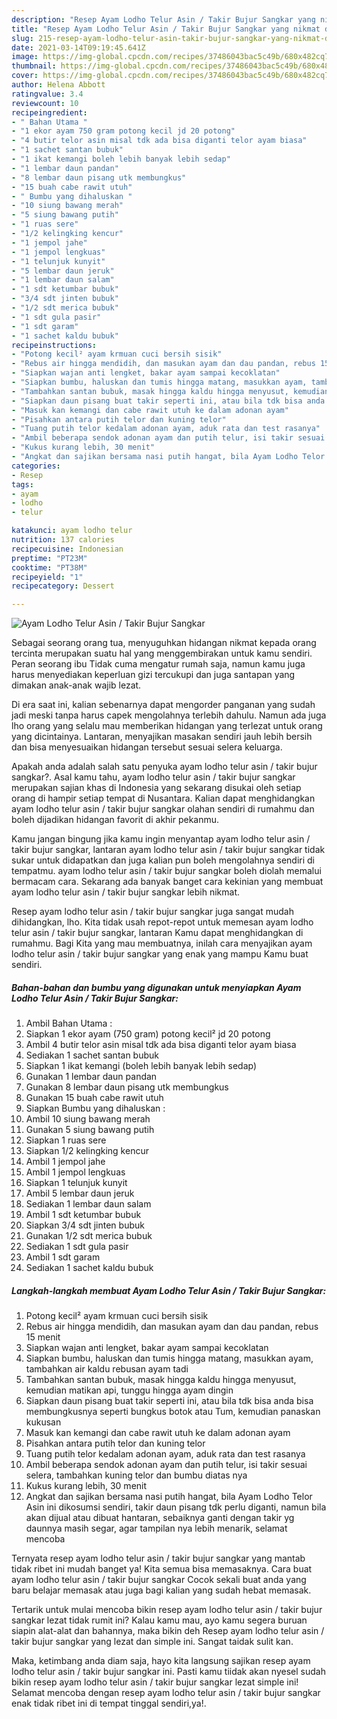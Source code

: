 ```yaml
---
description: "Resep Ayam Lodho Telur Asin / Takir Bujur Sangkar yang nikmat dan Mudah Dibuat"
title: "Resep Ayam Lodho Telur Asin / Takir Bujur Sangkar yang nikmat dan Mudah Dibuat"
slug: 215-resep-ayam-lodho-telur-asin-takir-bujur-sangkar-yang-nikmat-dan-mudah-dibuat
date: 2021-03-14T09:19:45.641Z
image: https://img-global.cpcdn.com/recipes/37486043bac5c49b/680x482cq70/ayam-lodho-telur-asin-takir-bujur-sangkar-foto-resep-utama.jpg
thumbnail: https://img-global.cpcdn.com/recipes/37486043bac5c49b/680x482cq70/ayam-lodho-telur-asin-takir-bujur-sangkar-foto-resep-utama.jpg
cover: https://img-global.cpcdn.com/recipes/37486043bac5c49b/680x482cq70/ayam-lodho-telur-asin-takir-bujur-sangkar-foto-resep-utama.jpg
author: Helena Abbott
ratingvalue: 3.4
reviewcount: 10
recipeingredient:
- " Bahan Utama "
- "1 ekor ayam 750 gram potong kecil jd 20 potong"
- "4 butir telor asin misal tdk ada bisa diganti telor ayam biasa"
- "1 sachet santan bubuk"
- "1 ikat kemangi boleh lebih banyak lebih sedap"
- "1 lembar daun pandan"
- "8 lembar daun pisang utk membungkus"
- "15 buah cabe rawit utuh"
- " Bumbu yang dihaluskan "
- "10 siung bawang merah"
- "5 siung bawang putih"
- "1 ruas sere"
- "1/2 kelingking kencur"
- "1 jempol jahe"
- "1 jempol lengkuas"
- "1 telunjuk kunyit"
- "5 lembar daun jeruk"
- "1 lembar daun salam"
- "1 sdt ketumbar bubuk"
- "3/4 sdt jinten bubuk"
- "1/2 sdt merica bubuk"
- "1 sdt gula pasir"
- "1 sdt garam"
- "1 sachet kaldu bubuk"
recipeinstructions:
- "Potong kecil² ayam krmuan cuci bersih sisik"
- "Rebus air hingga mendidih, dan masukan ayam dan dau pandan, rebus 15 menit"
- "Siapkan wajan anti lengket, bakar ayam sampai kecoklatan"
- "Siapkan bumbu, haluskan dan tumis hingga matang, masukkan ayam, tambahkan air kaldu rebusan ayam tadi"
- "Tambahkan santan bubuk, masak hingga kaldu hingga menyusut, kemudian matikan api, tunggu hingga ayam dingin"
- "Siapkan daun pisang buat takir seperti ini, atau bila tdk bisa anda bisa membungkusnya seperti bungkus botok atau Tum, kemudian panaskan kukusan"
- "Masuk kan kemangi dan cabe rawit utuh ke dalam adonan ayam"
- "Pisahkan antara putih telor dan kuning telor"
- "Tuang putih telor kedalam adonan ayam, aduk rata dan test rasanya"
- "Ambil beberapa sendok adonan ayam dan putih telur, isi takir sesuai selera, tambahkan kuning telor dan bumbu diatas nya"
- "Kukus kurang lebih, 30 menit"
- "Angkat dan sajikan bersama nasi putih hangat, bila Ayam Lodho Telor Asin ini dikosumsi sendiri, takir daun pisang tdk perlu diganti, namun bila akan dijual atau dibuat hantaran, sebaiknya ganti dengan takir yg daunnya masih segar, agar tampilan nya lebih menarik, selamat mencoba"
categories:
- Resep
tags:
- ayam
- lodho
- telur

katakunci: ayam lodho telur 
nutrition: 137 calories
recipecuisine: Indonesian
preptime: "PT23M"
cooktime: "PT38M"
recipeyield: "1"
recipecategory: Dessert

---
```



![Ayam Lodho Telur Asin / Takir Bujur Sangkar](https://img-global.cpcdn.com/recipes/37486043bac5c49b/680x482cq70/ayam-lodho-telur-asin-takir-bujur-sangkar-foto-resep-utama.jpg)

Sebagai seorang orang tua, menyuguhkan hidangan nikmat kepada orang tercinta merupakan suatu hal yang menggembirakan untuk kamu sendiri. Peran seorang ibu Tidak cuma mengatur rumah saja, namun kamu juga harus menyediakan keperluan gizi tercukupi dan juga santapan yang dimakan anak-anak wajib lezat.

Di era  saat ini, kalian sebenarnya dapat mengorder panganan yang sudah jadi meski tanpa harus capek mengolahnya terlebih dahulu. Namun ada juga lho orang yang selalu mau memberikan hidangan yang terlezat untuk orang yang dicintainya. Lantaran, menyajikan masakan sendiri jauh lebih bersih dan bisa menyesuaikan hidangan tersebut sesuai selera keluarga. 



Apakah anda adalah salah satu penyuka ayam lodho telur asin / takir bujur sangkar?. Asal kamu tahu, ayam lodho telur asin / takir bujur sangkar merupakan sajian khas di Indonesia yang sekarang disukai oleh setiap orang di hampir setiap tempat di Nusantara. Kalian dapat menghidangkan ayam lodho telur asin / takir bujur sangkar olahan sendiri di rumahmu dan boleh dijadikan hidangan favorit di akhir pekanmu.

Kamu jangan bingung jika kamu ingin menyantap ayam lodho telur asin / takir bujur sangkar, lantaran ayam lodho telur asin / takir bujur sangkar tidak sukar untuk didapatkan dan juga kalian pun boleh mengolahnya sendiri di tempatmu. ayam lodho telur asin / takir bujur sangkar boleh diolah memalui bermacam cara. Sekarang ada banyak banget cara kekinian yang membuat ayam lodho telur asin / takir bujur sangkar lebih nikmat.

Resep ayam lodho telur asin / takir bujur sangkar juga sangat mudah dihidangkan, lho. Kita tidak usah repot-repot untuk memesan ayam lodho telur asin / takir bujur sangkar, lantaran Kamu dapat menghidangkan di rumahmu. Bagi Kita yang mau membuatnya, inilah cara menyajikan ayam lodho telur asin / takir bujur sangkar yang enak yang mampu Kamu buat sendiri.

<!--inarticleads1-->

##### Bahan-bahan dan bumbu yang digunakan untuk menyiapkan Ayam Lodho Telur Asin / Takir Bujur Sangkar:

1. Ambil  Bahan Utama :
1. Siapkan 1 ekor ayam (750 gram) potong kecil² jd 20 potong
1. Ambil 4 butir telor asin misal tdk ada bisa diganti telor ayam biasa
1. Sediakan 1 sachet santan bubuk
1. Siapkan 1 ikat kemangi (boleh lebih banyak lebih sedap)
1. Gunakan 1 lembar daun pandan
1. Gunakan 8 lembar daun pisang utk membungkus
1. Gunakan 15 buah cabe rawit utuh
1. Siapkan  Bumbu yang dihaluskan :
1. Ambil 10 siung bawang merah
1. Gunakan 5 siung bawang putih
1. Siapkan 1 ruas sere
1. Siapkan 1/2 kelingking kencur
1. Ambil 1 jempol jahe
1. Ambil 1 jempol lengkuas
1. Siapkan 1 telunjuk kunyit
1. Ambil 5 lembar daun jeruk
1. Sediakan 1 lembar daun salam
1. Ambil 1 sdt ketumbar bubuk
1. Siapkan 3/4 sdt jinten bubuk
1. Gunakan 1/2 sdt merica bubuk
1. Sediakan 1 sdt gula pasir
1. Ambil 1 sdt garam
1. Sediakan 1 sachet kaldu bubuk




<!--inarticleads2-->

##### Langkah-langkah membuat Ayam Lodho Telur Asin / Takir Bujur Sangkar:

1. Potong kecil² ayam krmuan cuci bersih sisik
1. Rebus air hingga mendidih, dan masukan ayam dan dau pandan, rebus 15 menit
1. Siapkan wajan anti lengket, bakar ayam sampai kecoklatan
1. Siapkan bumbu, haluskan dan tumis hingga matang, masukkan ayam, tambahkan air kaldu rebusan ayam tadi
1. Tambahkan santan bubuk, masak hingga kaldu hingga menyusut, kemudian matikan api, tunggu hingga ayam dingin
1. Siapkan daun pisang buat takir seperti ini, atau bila tdk bisa anda bisa membungkusnya seperti bungkus botok atau Tum, kemudian panaskan kukusan
1. Masuk kan kemangi dan cabe rawit utuh ke dalam adonan ayam
1. Pisahkan antara putih telor dan kuning telor
1. Tuang putih telor kedalam adonan ayam, aduk rata dan test rasanya
1. Ambil beberapa sendok adonan ayam dan putih telur, isi takir sesuai selera, tambahkan kuning telor dan bumbu diatas nya
1. Kukus kurang lebih, 30 menit
1. Angkat dan sajikan bersama nasi putih hangat, bila Ayam Lodho Telor Asin ini dikosumsi sendiri, takir daun pisang tdk perlu diganti, namun bila akan dijual atau dibuat hantaran, sebaiknya ganti dengan takir yg daunnya masih segar, agar tampilan nya lebih menarik, selamat mencoba




Ternyata resep ayam lodho telur asin / takir bujur sangkar yang mantab tidak ribet ini mudah banget ya! Kita semua bisa memasaknya. Cara buat ayam lodho telur asin / takir bujur sangkar Cocok sekali buat anda yang baru belajar memasak atau juga bagi kalian yang sudah hebat memasak.

Tertarik untuk mulai mencoba bikin resep ayam lodho telur asin / takir bujur sangkar lezat tidak rumit ini? Kalau kamu mau, ayo kamu segera buruan siapin alat-alat dan bahannya, maka bikin deh Resep ayam lodho telur asin / takir bujur sangkar yang lezat dan simple ini. Sangat taidak sulit kan. 

Maka, ketimbang anda diam saja, hayo kita langsung sajikan resep ayam lodho telur asin / takir bujur sangkar ini. Pasti kamu tiidak akan nyesel sudah bikin resep ayam lodho telur asin / takir bujur sangkar lezat simple ini! Selamat mencoba dengan resep ayam lodho telur asin / takir bujur sangkar enak tidak ribet ini di tempat tinggal sendiri,ya!.

